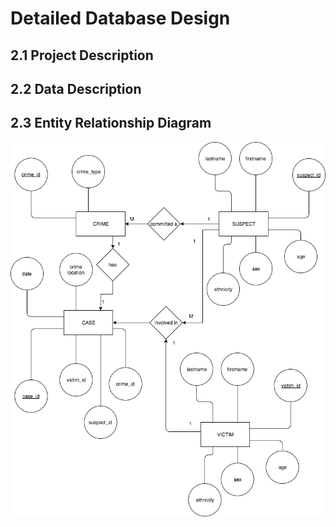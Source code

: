 # Detailed Database Design
## 2.1 Project Description

## 2.2 Data Description

## 2.3 Entity Relationship Diagram
![Detailed Database Design ERD](./Images/ERD_DDD.png)
